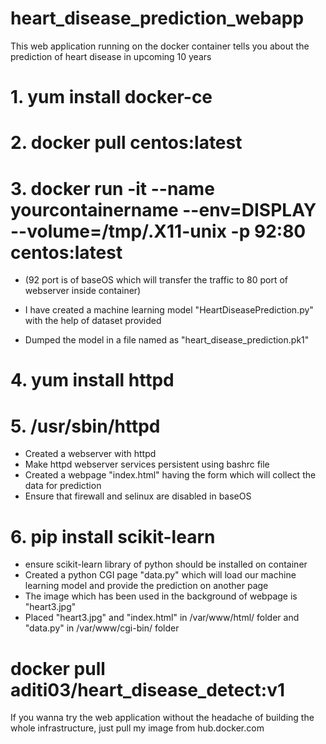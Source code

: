 # heart_disease_prediction_webapp
This web application running on the docker container tells you about the prediction of heart disease in upcoming 10 years

# 1. yum install docker-ce
# 2. docker pull centos:latest
# 3. docker run -it --name yourcontainername --env=DISPLAY --volume=/tmp/.X11-unix -p 92:80 centos:latest
* (92 port is of baseOS which will transfer the traffic to 80 port of webserver inside container)

* I have created a machine learning model "HeartDiseasePrediction.py" with the help of dataset provided 
* Dumped the model in a file named as "heart_disease_prediction.pk1"

# 4. yum install httpd
# 5. /usr/sbin/httpd
* Created a webserver with httpd
* Make httpd webserver services persistent using bashrc file
* Created a webpage "index.html" having the form which will collect the data for prediction
* Ensure that firewall and selinux are disabled in baseOS

# 6. pip install scikit-learn
* ensure scikit-learn library of python should be installed on container
* Created a python CGI page "data.py" which will load our machine learning model and provide the prediction on another page
* The image which has been used in the background of webpage is "heart3.jpg" 
* Placed "heart3.jpg" and "index.html" in /var/www/html/ folder and "data.py" in /var/www/cgi-bin/ folder

# docker pull aditi03/heart_disease_detect:v1
If you wanna try the web application without the headache of building the whole infrastructure, just pull my image from hub.docker.com

